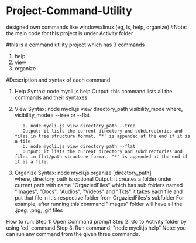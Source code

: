 # Project-Command-Utility
designed own commands like windows/linux (eg, ls, help, organize)
#Note: the main code for this project is under Activity folder

#this is a command utility project which has 3 commands 
  1. help
  2. view
  3. organize

#Description and syntax of each command
1. Help
    Syntax:  node mycli.js help
    Output: this command lists all the commands and their syntaxes.

2. View 
    Syntax:  node mycli.js view directory_path visibility_mode
          where,
              visibility_mode= --tree or --flat
              
          a. node mycli.js view directory_path --tree
          Output: it lists the current directory and subdirectories and files in tree structure format. "*' is appended at the end if it is a file.
          b. node mycli.js view directory_path --flat
          Output: it lists the current directory and subdirectories and files in flat/path structure format. "*' is appended at the end if it is a file.
          
3. Organize
    Syntax:  node mycli.js organize [directory_path]    
              where, directory_path is optional
    Output: it creates a folder under current path with name "OrgaziedFiles" which has sub folders named "Images", "Docs", "Audios", "Videos" and "Txts"
            it takes each file and put that file in it's respective folder from OrgaziedFiles's subfolder
            For example, after running this command "Images" folder will have all the .jpeg, .png, ,gif files 


How to run:
        Step 1: Open Command prompt
        Step 2: Go to Activity folder by using 'cd' command
        Step 3: Run command: "node mycli.js help"
        Note: you can run any command from the given three commands.
        
